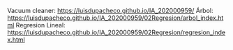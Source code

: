 Vacuum cleaner: https://luisdupacheco.github.io/IA_202000959/
Árbol: https://luisdupacheco.github.io/IA_202000959/02Regresion/arbol_index.html
Regresion Lineal: https://luisdupacheco.github.io/IA_202000959/02Regresion/regresion_index.html